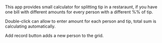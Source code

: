 This app provides small calculator for splitting tip in a restaraunt, if you have one bill with different amounts for every person with a different %% of tip.

Double-click can allow to enter amount for each person and tip, total sum is calculating automatically.

Add record button adds a new person to the grid.

